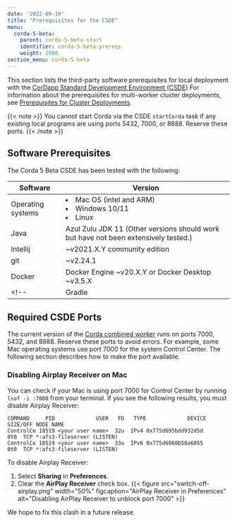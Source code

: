 ```yaml
---
date: '2022-09-19'
title: "Prerequisites for the CSDE"
menu:
  corda-5-beta:
    parent: corda-5-beta-start
    identifier: corda-5-beta-prereqs
    weight: 1000
section_menu: corda-5-beta
---
```


This section lists the third-party software prerequisites for local deployment with the [CorDapp Standard Development Environment (CSDE)](../../cordapp-standard-development-environment/csde.html)
For information about the prerequisites for multi-worker cluster deployments, see [Prerequisites for Cluster Deployments](../../../deploying/prerequisites.html).

{{< note >}}
You cannot start Corda via the CSDE `startCorda` task if any existing local programs are using ports 5432, 7000, or 8888. Reserve these ports.
{{< /note >}}

## Software Prerequisites

The Corda 5 Beta CSDE has been tested with the following:

| Software      | Version |
| ----------- | ----------- |
| Operating systems      | <li>Mac OS (intel and ARM)</li><li>Windows 10/11</li><li>Linux</li>     |
| Java   | Azul Zulu JDK 11 (Other versions should work but have not been extensively tested.)  |
| Intellij    | ~v2021.X.Y community edition   |
| git | ~v2.24.1    |
| Docker | Docker Engine ~v20.X.Y or Docker Desktop ~v3.5.X    |
<!--| Gradle |  7.0+   |-->

<!--## Hardware prerequisites

Most of the computers that we use to develop, build, and test Corda 5 have:

| Hardware      | Description |
| ----------- | ----------- |
| CPU      | Gen 9 Intel (6 cores / 12 threads)      |
| RAM   | 32GiB         |
| Hard disk   | At least 30GiB.        |

These are not minimum specifications.
This what is known to work with the code as of Developer Preview 2.-->

## Required CSDE Ports

The current version of the [Corda combined worker](../../cordapp-standard-development-environment/csde.html#gradle-helpers-for-the-combined-worker) runs on ports 7000, 5432, and 8888. Reserve these ports to avoid errors. For example, some Mac operating systems use port 7000 for the system Control Center. The following section describes how to make the port available.

### Disabling Airplay Receiver on Mac

You can check if your Mac is using port 7000 for Control Center by running `lsof -i :7000` from your terminal. If you see the following results, you must disable Airplay Receiver:

```shell
COMMAND     PID             USER   FD   TYPE             DEVICE SIZE/OFF NODE NAME
ControlCe 18519 <your user name>  32u  IPv4 0x775d695bdd932d5d      0t0  TCP *:afs3-fileserver (LISTEN)
ControlCe 18519 <your user name>  33u  IPv6 0x775d6960b58a6055      0t0  TCP *:afs3-fileserver (LISTEN)
```
To disable Airplay Receiver:
1. Select **Sharing** in **Preferences**.
2. Clear the **AirPlay Receiver** check box.
   {{< figure src="switch-off-airplay.png" width="50%" figcaption="AirPlay Receiver in Preferences" alt="Disabling AirPlay Receiver to unblock port 7000" >}}

We hope to fix this clash in a future release.
